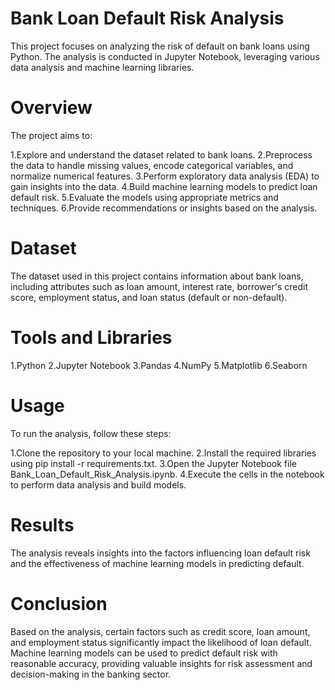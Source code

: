 # Bank Loan Default Risk Analysis
This project focuses on analyzing the risk of default on bank loans using Python. The analysis is conducted in Jupyter Notebook, leveraging various data analysis and machine learning libraries.

# Overview
The project aims to:

1.Explore and understand the dataset related to bank loans.
2.Preprocess the data to handle missing values, encode categorical variables, and normalize numerical features.
3.Perform exploratory data analysis (EDA) to gain insights into the data.
4.Build machine learning models to predict loan default risk.
5.Evaluate the models using appropriate metrics and techniques.
6.Provide recommendations or insights based on the analysis.

# Dataset
The dataset used in this project contains information about bank loans, including attributes such as loan amount, interest rate, borrower's credit score, employment status, and loan status (default or non-default).

# Tools and Libraries
1.Python
2.Jupyter Notebook
3.Pandas
4.NumPy
5.Matplotlib
6.Seaborn

# Usage
To run the analysis, follow these steps:

1.Clone the repository to your local machine.
2.Install the required libraries using pip install -r requirements.txt.
3.Open the Jupyter Notebook file Bank_Loan_Default_Risk_Analysis.ipynb.
4.Execute the cells in the notebook to perform data analysis and build models.

# Results
The analysis reveals insights into the factors influencing loan default risk and the effectiveness of machine learning models in predicting default.

# Conclusion
Based on the analysis, certain factors such as credit score, loan amount, and employment status significantly impact the likelihood of loan default. Machine learning models can be used to predict default risk with reasonable accuracy, providing valuable insights for risk assessment and decision-making in the banking sector.





